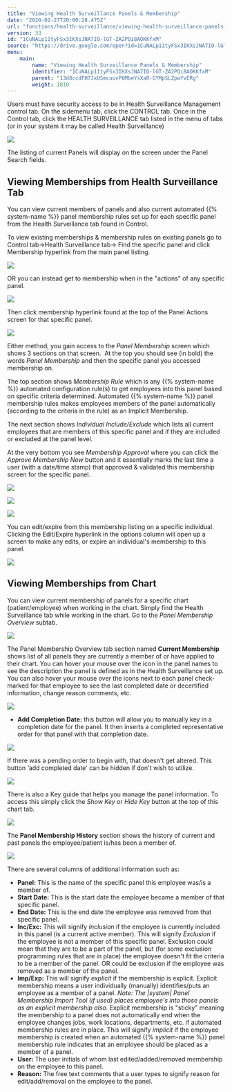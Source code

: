 ```yaml
---
title: "Viewing Health Surveillance Panels & Membership"
date: "2020-02-27T20:00:28.475Z"
url: "functions/health-surveillance/viewing-health-surveillance-panels-and-membership.html"
version: 33
id: "1CuNALp11tyFSx3IKXsJNA7IO-lGT-ZA2PQi8AOKKfxM"
source: "https://drive.google.com/open?id=1CuNALp11tyFSx3IKXsJNA7IO-lGT-ZA2PQi8AOKKfxM"
menu:
    main:
        name: "Viewing Health Surveillance Panels & Membership"
        identifier: "1CuNALp11tyFSx3IKXsJNA7IO-lGT-ZA2PQi8AOKKfxM"
        parent: "13d8ccdFH7JxUSmcuuvP6MbeYsXaR-GYMpSLZpwYvERg"
        weight: 1810
---
```

Users must have security access to be in Health Surveillance Management control tab. On the sidemenu tab, click the CONTROL tab. Once in the Control tab, click the HEALTH SURVEILLANCE tab listed in the menu of tabs (or in your system it may be called Health Surveillance)

![](viewing-health-surveillance-panels-and-membership.images/image1.png)

The listing of current Panels will display on the screen under the Panel Search fields.

## Viewing Memberships from Health Surveillance Tab

You can view current members of panels and also current automated {{% system-name %}} panel membership rules set up for each specific panel from the Health Surveillance tab found in Control.

To view existing memberships & membership rules on existing panels go to Control tab→Health Surveillance tab→ Find the specific panel and click Membership hyperlink from the main panel listing.

![](viewing-health-surveillance-panels-and-membership.images/image3.png)

OR you can instead get to membership when in the "actions" of any specific panel.

![](viewing-health-surveillance-panels-and-membership.images/image2.png)

Then click membership hyperlink found at the top of the Panel Actions screen for that specific panel.

![](viewing-health-surveillance-panels-and-membership.images/image5.png)

Either method, you gain access to the *Panel Membership* screen which shows 3 sections on that screen.  At the top you should see (in bold) the words *Panel Membership* and then the specific panel you accessed membership on.

The top section shows *Membership Rule* which is any {{% system-name %}} automated configuration rule(s) to get employees into this panel based on specific criteria determined. Automated {{% system-name %}} panel membership rules makes employees members of the panel automatically (according to the criteria in the rule) as an Implicit Membership.

The next section shows *Individual Include/Exclude* which lists all current employees that are members of this specific panel and if they are included or excluded at the panel level.

At the very bottom you see *Membership Approval* where you can click the *Approve Membership Now* button and it essentially marks the last time a user (with a date/time stamp) that approved & validated this membership screen for the specific panel.

![](viewing-health-surveillance-panels-and-membership.images/image4.png)

![](viewing-health-surveillance-panels-and-membership.images/image7.png)

![](viewing-health-surveillance-panels-and-membership.images/image6.png)

You can edit/expire from this membership listing on a specific individual. Clicking the Edit/Expire hyperlink in the options column will open up a screen to make any edits, or expire an individual's membership to this panel.

![](viewing-health-surveillance-panels-and-membership.images/image9.png)

## Viewing Memberships from Chart

You can view current membership of panels for a specific chart (patient/employee) when working in the chart. Simply find the Health Surveillance tab while working in the chart. Go to the *Panel Membership Overview* subtab.

![](viewing-health-surveillance-panels-and-membership.images/image8.png)

The Panel Membership Overview tab section named **Current Membership** shows list of all panels they are currently a member of or have applied to their chart. You can hover your mouse over the icon in the panel names to see the description the panel is defined as in the Health Surveillance set up. You can also hover your mouse over the icons next to each panel check-marked for that employee to see the last completed date or decertified information, change reason comments, etc.

![](viewing-health-surveillance-panels-and-membership.images/image12.png)

* <strong>Add Completion Date:</strong> this button will allow you to manually key in a completion date for the panel. It then inserts a completed representative order for that panel with that completion date.

![](viewing-health-surveillance-panels-and-membership.images/image10.png)

If there was a pending order to begin with, that doesn't get altered. This button ‘add completed date' can be hidden if don't wish to utilize.

![](viewing-health-surveillance-panels-and-membership.images/image11.png)

There is also a Key guide that helps you manage the panel information. To access this simply click the *Show Key* or *Hide Key* button at the top of this chart tab.

![](viewing-health-surveillance-panels-and-membership.images/image13.png)

The **Panel Membership History** section shows the history of current and past panels the employee/patient is/has been a member of.

![](viewing-health-surveillance-panels-and-membership.images/image14.png)

There are several columns of additional information such as:

* <strong>Panel:</strong> This is the name of the specific panel this employee was/is a member of.
* <strong>Start Date:</strong> This is the start date the employee became a member of that specific panel.
* <strong>End Date:</strong> This is the end date the employee was removed from that specific panel.
* <strong>Inc/Exc:</strong> This will signify <em>Inclusion</em> if the employee is currently included in this panel (is a current active member). This will signify <em>Exclusion</em> if the employee is not a member of this specific panel. Exclusion could mean that they are to be a part of the panel, but (for some exclusion programming rules that are in place) the employee doesn't fit the criteria to be a member of the panel. OR could be exclusion if the employee was removed as a member of the panel.
* <strong>Imp/Exp:</strong> This will signify <em>explicit</em> if the membership is explicit. Explicit membership means a user individually (manually) identifies/puts an employee as a member of a panel. <em>Note: The |system| Panel Membership Import Tool (if used) places employee's into those panels as an explicit membership also.</em> Explicit membership is "sticky" meaning the membership to a panel does not automatically end when the employee changes jobs, work locations, departments, etc. if automated membership rules are in place. This will signify <em>implicit</em> if the employee membership is created when an automated {{% system-name %}} panel membership rule indicates that an employee should be placed as a member of a panel.
* <strong>User:</strong> The user initials of whom last edited/added/removed membership on the employee to this panel.
* <strong>Reason:</strong> The free text comments that a user types to signify reason for edit/add/removal on the employee to the panel.
